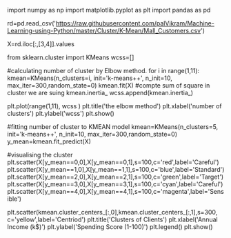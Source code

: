 import numpy as np
import matplotlib.pyplot as plt
import pandas as pd


rd=pd.read_csv('https://raw.githubusercontent.com/palVikram/Machine-Learning-using-Python/master/Cluster/K-Mean/Mall_Customers.csv')

X=rd.iloc[:,[3,4]].values


from sklearn.cluster import KMeans
wcss=[]

#calculating number of cluster by Elbow method.
for i in range(1,11):
    kmean=KMeans(n_clusters=i, init='k-means++', n_init=10, max_iter=300,random_state=0)
    kmean.fit(X)
    #compte sum of square in cluster we are suing kmean.inertia_
    wcss.append(kmean.inertia_)

plt.plot(range(1,11), wcss )
plt.title('the elbow method')
plt.xlabel('number of clusters')
plt.ylabel('wcss')
plt.show()

#fitting number of cluster to KMEAN model
kmean=KMeans(n_clusters=5, init='k-means++', n_init=10, max_iter=300,random_state=0)
y_mean=kmean.fit_predict(X)



#visualising the cluster
plt.scatter(X[y_mean==0,0],X[y_mean==0,1],s=100,c='red',label='Careful')
plt.scatter(X[y_mean==1,0],X[y_mean==1,1],s=100,c='blue',label='Standard')
plt.scatter(X[y_mean==2,0],X[y_mean==2,1],s=100,c='green',label='Target')
plt.scatter(X[y_mean==3,0],X[y_mean==3,1],s=100,c='cyan',label='Careful')
plt.scatter(X[y_mean==4,0],X[y_mean==4,1],s=100,c='magenta',label='Sensible')


plt.scatter(kmean.cluster_centers_[:,0],kmean.cluster_centers_[:,1],s=300, c='yellow',label='Centriod')
plt.title('Clusters of Clients')
plt.xlabel('Annual Income (k$)')
plt.ylabel('Spending Score (1-100)')
plt.legend()
plt.show()
